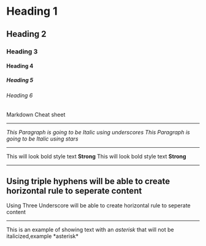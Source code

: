 <!-- Heading -->
# Heading 1
## Heading 2
### Heading 3
#### Heading 4
##### Heading 5
###### Heading 6
Markdown Cheat sheet

---
<!-- Italics -->
_This Paragraph is going to be Italic using underscores_
*This Paragraph is going to be Italic using stars*

---
<!-- Strong -->
This will look bold style text **Strong**
This will look bold style text __Strong__

---
<!-- Horizontal Rule -->
Using triple hyphens will be able to create horizontal rule to seperate content
---

Using Three Underscore will be able to create horizontal rule to seperate content
___

<!-- Escape Character using backlash -->
This is an example of showing text with an *asterisk* that will not be italicized,example \*asterisk*
